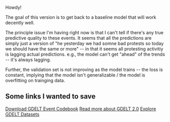 Howdy!

The goal of this version is to get back to a baseline model that will work decently well.

The principle issue I'm having right now is that I can't tell if there's any true predictive quality to these events. It seems that all the predictions are simply just a version of "he yesterday we had somne bad protests so today we should have the same or more" -- in that it seems all protesting activitiy is lagging actual predictions. e.g., the model can't get "ahead" of the trends -- it's always lagging. 

Further, the validation set is not improving as the model trains -- the loss is constant, implying that the model isn't generalizable / the model is overfitting on trainging data.


## Some links I wanted to save
[Download GDELT Event Codebook](http://data.gdeltproject.org/documentation/GDELT-Event_Codebook-V2.0.pdf)
[Read more about GDELT 2.0](https://blog.gdeltproject.org/gdelt-2-0-our-global-world-in-realtime/)
[Explore GDELT Datasets](https://blog.gdeltproject.org/the-datasets-of-gdelt-as-of-february-2016/)